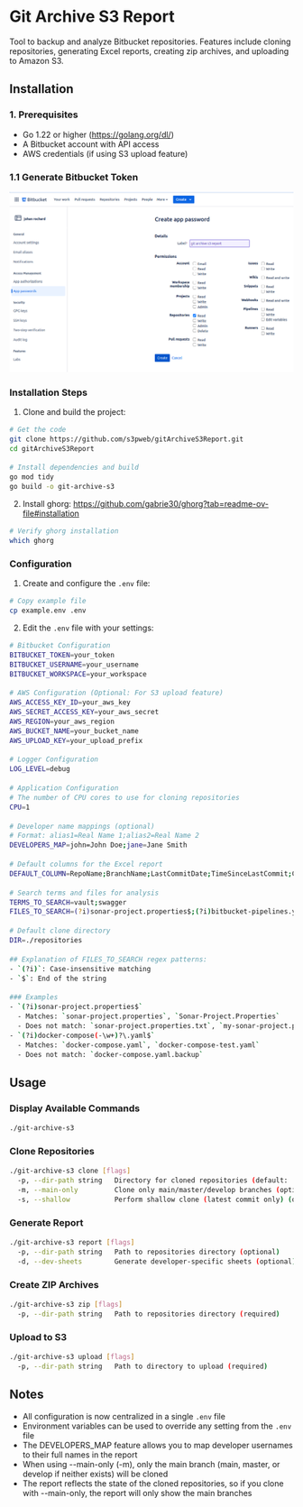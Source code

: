 # Git Archive S3 Report

Tool to backup and analyze Bitbucket repositories. Features include cloning repositories, generating Excel reports, creating zip archives, and uploading to Amazon S3.

## Installation

### 1. Prerequisites
- Go 1.22 or higher (https://golang.org/dl/)
- A Bitbucket account with API access
- AWS credentials (if using S3 upload feature)

### 1.1 Generate Bitbucket Token
![alt text](resources/image.png)

### Installation Steps

1. Clone and build the project:
```bash
# Get the code
git clone https://github.com/s3pweb/gitArchiveS3Report.git
cd gitArchiveS3Report

# Install dependencies and build
go mod tidy
go build -o git-archive-s3
```

2. Install ghorg:
https://github.com/gabrie30/ghorg?tab=readme-ov-file#installation

```bash
# Verify ghorg installation
which ghorg
```

### Configuration

1. Create and configure the `.env` file:
```bash
# Copy example file
cp example.env .env
```

2. Edit the `.env` file with your settings:
```bash
# Bitbucket Configuration
BITBUCKET_TOKEN=your_token
BITBUCKET_USERNAME=your_username
BITBUCKET_WORKSPACE=your_workspace

# AWS Configuration (Optional: For S3 upload feature)
AWS_ACCESS_KEY_ID=your_aws_key
AWS_SECRET_ACCESS_KEY=your_aws_secret
AWS_REGION=your_aws_region
AWS_BUCKET_NAME=your_bucket_name
AWS_UPLOAD_KEY=your_upload_prefix

# Logger Configuration
LOG_LEVEL=debug

# Application Configuration
# The number of CPU cores to use for cloning repositories
CPU=1

# Developer name mappings (optional)
# Format: alias1=Real Name 1;alias2=Real Name 2
DEVELOPERS_MAP=john=John Doe;jane=Jane Smith

# Default columns for the Excel report
DEFAULT_COLUMN=RepoName;BranchName;LastCommitDate;TimeSinceLastCommit;Commitnbr;HostLine;LastDeveloper;LastDeveloperPercentage

# Search terms and files for analysis
TERMS_TO_SEARCH=vault;swagger
FILES_TO_SEARCH=(?i)sonar-project.properties$;(?i)bitbucket-pipelines.yml$;(?i)Dockerfile$;(?i)docker-compose(-\w+)?\.yaml$

# Default clone directory
DIR=./repositories

## Explanation of FILES_TO_SEARCH regex patterns:
- `(?i)`: Case-insensitive matching
- `$`: End of the string

### Examples
- `(?i)sonar-project.properties$`
  - Matches: `sonar-project.properties`, `Sonar-Project.Properties`
  - Does not match: `sonar-project.properties.txt`, `my-sonar-project.properties`
- `(?i)docker-compose(-\w+)?\.yaml$`
  - Matches: `docker-compose.yaml`, `docker-compose-test.yaml`
  - Does not match: `docker-compose.yaml.backup`
```

## Usage

### Display Available Commands
```bash
./git-archive-s3
```

### Clone Repositories
```bash
./git-archive-s3 clone [flags]
  -p, --dir-path string   Directory for cloned repositories (default: ./repositories) (optional)
  -m, --main-only         Clone only main/master/develop branches (optional)
  -s, --shallow           Perform shallow clone (latest commit only) (optional)
```

### Generate Report
```bash
./git-archive-s3 report [flags]
  -p, --dir-path string   Path to repositories directory (optional)
  -d, --dev-sheets        Generate developer-specific sheets (optional)
```

### Create ZIP Archives
```bash
./git-archive-s3 zip [flags]
  -p, --dir-path string   Path to repositories directory (required)
```

### Upload to S3
```bash
./git-archive-s3 upload [flags]
  -p, --dir-path string   Path to directory to upload (required)
```

## Notes
- All configuration is now centralized in a single `.env` file
- Environment variables can be used to override any setting from the `.env` file
- The DEVELOPERS_MAP feature allows you to map developer usernames to their full names in the report
- When using --main-only (-m), only the main branch (main, master, or develop if neither exists) will be cloned
- The report reflects the state of the cloned repositories, so if you clone with --main-only, the report will only show the main branches